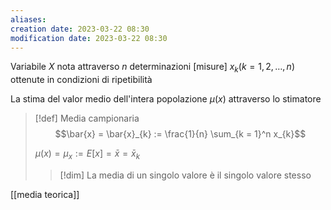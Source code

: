 ```yaml
---
aliases: 
creation date: 2023-03-22 08:30
modification date: 2023-03-22 08:30
---
```

Variabile $X$ nota attraverso $n$ determinazioni [misure] $x_{k} (k =1,2,\dots,n)$ ottenute in condizioni di ripetibilità

La stima del valor medio dell'intera popolazione $\mu(x)$ attraverso lo stimatore
>[!def] Media campionaria
>$$\bar{x} = \bar{x}_{k} := \frac{1}{n} \sum_{k = 1}^n x_{k}$$
>
>$\mu(x) = \mu_{x} := E[x] = \bar{x} = \bar{x}_{k}$
>
>>[!dim]
>>La media di un singolo valore è il singolo valore stesso



[[media teorica]]


